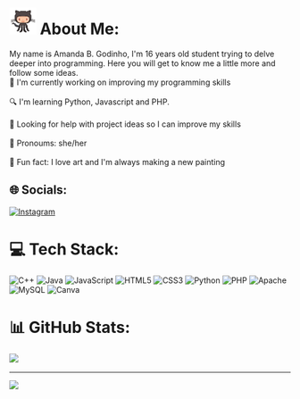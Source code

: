 # <img src="img/GitHub-logo.gif" height="48" /> About Me:

My name is Amanda B. Godinho, I'm 16 years old student trying to delve deeper into programming. Here you will get to know me a little more and follow some ideas.<br>
🔭 I'm currently working on improving my programming skills<br><br>🔍 I'm learning Python, Javascript and PHP.<br><br>🐾 Looking for help with project ideas so I can improve my skills<br><br>💬 Pronoums: she/her<br><br>🐼 Fun fact: I love art and I'm always making a new painting


## 🌐 Socials:
[![Instagram](https://img.shields.io/badge/Instagram-%23E4405F.svg?logo=Instagram&logoColor=white)](https://instagram.com/_amanda_b.g) 

# 💻 Tech Stack:
![C++](https://img.shields.io/badge/c++-%2300599C.svg?style=for-the-badge&logo=c%2B%2B&logoColor=white) ![Java](https://img.shields.io/badge/java-%23ED8B00.svg?style=for-the-badge&logo=openjdk&logoColor=white) ![JavaScript](https://img.shields.io/badge/javascript-%23323330.svg?style=for-the-badge&logo=javascript&logoColor=%23F7DF1E) ![HTML5](https://img.shields.io/badge/html5-%23E34F26.svg?style=for-the-badge&logo=html5&logoColor=white) ![CSS3](https://img.shields.io/badge/css3-%231572B6.svg?style=for-the-badge&logo=css3&logoColor=white) ![Python](https://img.shields.io/badge/python-3670A0?style=for-the-badge&logo=python&logoColor=ffdd54) ![PHP](https://img.shields.io/badge/php-%23777BB4.svg?style=for-the-badge&logo=php&logoColor=white) ![Apache](https://img.shields.io/badge/apache-%23D42029.svg?style=for-the-badge&logo=apache&logoColor=white) ![MySQL](https://img.shields.io/badge/mysql-%2300000f.svg?style=for-the-badge&logo=mysql&logoColor=white) ![Canva](https://img.shields.io/badge/Canva-%2300C4CC.svg?style=for-the-badge&logo=Canva&logoColor=white)
# 📊 GitHub Stats:
![](https://github-readme-streak-stats.herokuapp.com/?user=xmandx&theme=react&hide_border=false)<br/>

---
[![](https://visitcount.itsvg.in/api?id=xmandx&icon=0&color=0)](https://visitcount.itsvg.in)

<!-- Proudly created with GPRM ( https://gprm.itsvg.in ) -->
